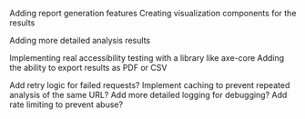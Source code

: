 
Adding report generation features
Creating visualization components for the results

Adding more detailed analysis results


Implementing real accessibility testing with a library like axe-core
Adding the ability to export results as PDF or CSV

Add retry logic for failed requests?
Implement caching to prevent repeated analysis of the same URL?
Add more detailed logging for debugging?
Add rate limiting to prevent abuse?